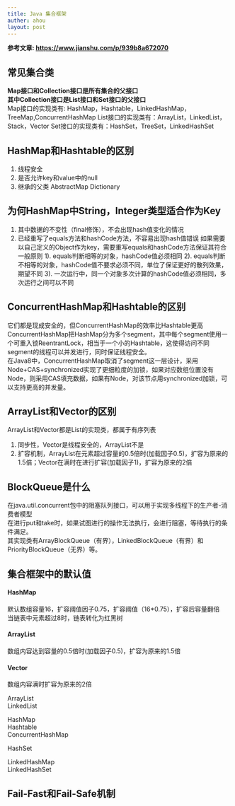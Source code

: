 ```yaml
---
title: Java 集合框架
auther: ahou
layout: post
---
```

**参考文章: https://www.jianshu.com/p/939b8a672070**

## 常见集合类
**Map接口和Collection接口是所有集合的父接口  
其中Collection接口是List接口和Set接口的父接口**  
Map接口的实现类有: HashMap，Hashtable，LinkedHashMap，TreeMap,ConcurrentHashMap
List接口的实现类有：ArrayList，LinkedList，Stack，Vector
Set接口的实现类有：HashSet，TreeSet，LinkedHashSet


## HashMap和Hashtable的区别
1. 线程安全
2. 是否允许key和value中的null
3. 继承的父类 AbstractMap  Dictionary

## 为何HashMap中String，Integer类型适合作为Key
1. 其中数据的不变性（final修饰），不会出现hash值变化的情况
2. 已经重写了equals方法和hashCode方法，不容易出现hash值错误
如果需要以自己定义的Object作为key，需要重写equals和hashCode方法保证其符合一般原则
1). equals判断相等的对象，hashCode值必须相同
2). equals判断不相等的对象，hashCode值不要求必须不同，单位了保证更好的散列效果，期望不同
3). 一次运行中，同一个对象多次计算的hashCode值必须相同，多次运行之间可以不同

## ConcurrentHashMap和Hashtable的区别
它们都是现成安全的，但ConcurrentHashMap的效率比Hashtable更高  
ConcurrentHashMap把HashMap分为多个segment，其中每个segment使用一个可重入锁ReentrantLock，相当于一个小的Hashtable，这使得访问不同segment的线程可以并发进行，同时保证线程安全。  
在Java8中，ConcurrentHashMap取消了segment这一层设计，采用Node+CAS+synchronized实现了更细粒度的加锁，如果对应数组位置没有Node，则采用CAS填充数据，如果有Node，对该节点用synchronized加锁，可以支持更高的并发量。  

## ArrayList和Vector的区别
ArrayList和Vector都是List的实现类，都属于有序列表
1. 同步性，Vector是线程安全的，ArrayList不是
2. 扩容机制，ArrayList在元素超过容量的0.5倍时(加载因子0.5)，扩容为原来的1.5倍；Vector在满时在进行扩容(加载因子1)，扩容为原来的2倍

## BlockQueue是什么
在java.util.concurrent包中的阻塞队列接口，可以用于实现多线程下的生产者-消费者模型  
在进行put和take时，如果试图进行的操作无法执行，会进行阻塞，等待执行的条件满足。  
其实现类有ArrayBlockQueue（有界），LinkedBlockQueue（有界）和PriorityBlockQueue（无界）等。

## 集合框架中的默认值
#### HashMap
默认数组容量16，扩容阈值因子0.75，扩容阈值（16*0.75），扩容后容量翻倍  
当链表中元素超过8时，链表转化为红黑树  

#### ArrayList
数组内容达到容量的0.5倍时(加载因子0.5)，扩容为原来的1.5倍

#### Vector
数组内容满时扩容为原来的2倍

ArrayList  
LinkedList  

HashMap  
Hashtable  
ConcurrentHashMap  

HashSet  

LinkedHashMap  
LinkedHashSet  

## Fail-Fast和Fail-Safe机制